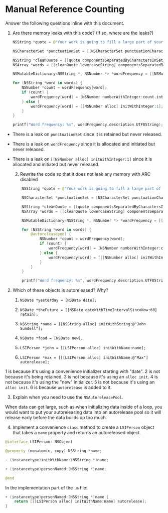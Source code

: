 # Manual Reference Counting

Answer the following questions inline with this document.

1. Are there memory leaks with this code? (If so, where are the leaks?)

	```swift
	NSString *quote = @"Your work is going to fill a large part of your life, and the only way to be truly satisfied is to do what you believe is great work. And the only way to do great work is to love what you do. If you haven't found it yet, keep looking. Don't settle. As with all matters of the heart, you'll know when you find it. - Steve Jobs";

	NSCharacterSet *punctuationSet = [[NSCharacterSet punctuationCharacterSet] retain];

	NSString *cleanQuote = [[quote componentsSeparatedByCharactersInSet:punctuationSet] componentsJoinedByString:@""];
	NSArray *words = [[cleanQuote lowercaseString] componentsSeparatedByString:@" "];

	NSMutableDictionary<NSString *, NSNumber *> *wordFrequency = [[NSMutableDictionary alloc] init];

	for (NSString *word in words) {
		NSNumber *count = wordFrequency[word];
		if (count) {
			wordFrequency[word] = [NSNumber numberWithInteger:count.integerValue + 1];
		} else {
			wordFrequency[word] = [[NSNumber alloc] initWithInteger:1];
		}
	}

	printf("Word frequency: %s", wordFrequency.description.UTF8String);
	```
	
+ There is a leak on `punctuationSet` since it is retained but never released.
+ There is a leak on `wordFrequency` since it is allocated and initiated but never released.
+ There is a leak on `[[NSNumber alloc] initWithInteger:1]` since it is allocated and initiated but never released.

	2. Rewrite the code so that it does not leak any memory with ARC disabled
	
	```swift
        NSString *quote = @"Your work is going to fill a large part of your life, and the only way to be truly satisfied is to do what you believe is great work. And the only way to do great work is to love what you do. If you haven't found it yet, keep looking. Don't settle. As with all matters of the heart, you'll know when you find it. - Steve Jobs";

        NSCharacterSet *punctuationSet = [NSCharacterSet punctuationCharacterSet];

        NSString *cleanQuote = [[quote componentsSeparatedByCharactersInSet:punctuationSet] componentsJoinedByString:@""];
        NSArray *words = [[cleanQuote lowercaseString] componentsSeparatedByString:@" "];

        NSMutableDictionary<NSString *, NSNumber *> *wordFrequency = [[[NSMutableDictionary alloc] init] autorelease];

        for (NSString *word in words) {
            @autoreleasepool {
                NSNumber *count = wordFrequency[word];
                if (count) {
                    wordFrequency[word] = [NSNumber numberWithInteger:count.integerValue + 1];
                } else {
                    wordFrequency[word] = [[[NSNumber alloc] initWithInteger:1] autorelease];
                }
            }
        }

        printf("Word frequency: %s", wordFrequency.description.UTF8String);
	```

2. Which of these objects is autoreleased?  Why?

	1. `NSDate *yesterday = [NSDate date];`
	
	2. `NSDate *theFuture = [[NSDate dateWithTimeIntervalSinceNow:60] retain];`
	
	3. `NSString *name = [[NSString alloc] initWithString:@"John Sundell"];`
	
	4. `NSDate *food = [NSDate new];`
	
	5. `LSIPerson *john = [[LSIPerson alloc] initWithName:name];`
	
	6. `LSIPerson *max = [[[LSIPerson alloc] initWithName:@"Max"] autorelease];`

1 is because it's using a convenience initializer starting with "date".
2 is not because it's being retained.
3 is not because it's using an `alloc init`.
4 is not because it's using the "new" initializer.
5 is not because it's using an `alloc init`.
6 is because `autorelease` is added to it.

3. Explain when you need to use the `NSAutoreleasePool`.

When data can get large, such as when initializing data inside of a loop, you would want to put your autoreleasing data into an autorelease pool so it will release early before the data builds up too much.

4. Implement a convenience `class` method to create a `LSIPerson` object that takes a `name` property and returns an autoreleased object.

```swift
@interface LSIPerson: NSObject

@property (nonatomic, copy) NSString *name;

- (instancetype)initWithName:(NSString *)name;

+ (instancetype)personNamed:(NSString *)name;

@end
```

In the implementation part of the `.m` file:

```swift
+ (instancetype)personNamed:(NSString *)name {
	return [[[LSIPerson alloc] initWithName:name] autorelease];
}
```
